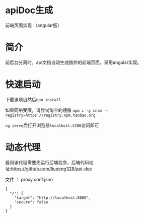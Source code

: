 # apiDoc生成
前端页面实现 （angular版）
# 简介

前后台分离时，api文档自动生成插件的前端页面，采用angular实现。

# 快速启动
下载该项目然后`npm install`

如果网络受限，请尝试淘宝的镜像 
`npm i -g cnpm --registry=https://registry.npm.taobao.org`

`ng serve`后打开浏览器`localhost:4200`访问即可

# 动态代理
启用该代理需要先运行后端程序，后端代码地址:https://github.com/liupeng328/api-doc

文件 ： proxy.conf.json
```$xslt
{
  "/": {
    "target": "http://localhost:8080",
    "secure": false
  }
}
```
